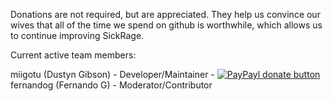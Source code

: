 Donations are not required, but are appreciated. They help us convince our wives that all of the time we spend on github is worthwhile, which allows us to continue improving SickRage.

Current active team members:

miigotu (Dustyn Gibson) - Developer/Maintainer - [![PayPayl donate button](https://img.shields.io/badge/paypal-donate-yellow.svg)](https://www.paypal.com/cgi-bin/webscr?cmd=_donations&business=miigotu%40gmail%2ecom&lc=US&item_name=SickRage&currency_code=USD&bn=PP%2dDonationsBF%3abtn_donateCC_LG%2egif%3aNonHosted "Donate once-off to this project using Paypal")
fernandog (Fernando G) - Moderator/Contributor